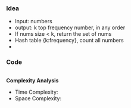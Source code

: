 ### Idea

- Input: numbers
- output: k top frequency number, in any order
- If nums size < k, return the set of nums
- Hash table {k:frequency}, count all numbers
-

### Code

```java


```

**Complexity Analysis**

- Time Complexity:
- Space Complexity:
